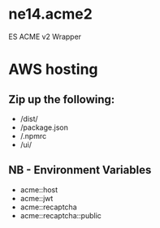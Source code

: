 # ne14.acme2
ES ACME v2 Wrapper

# AWS hosting
## Zip up the following:
 - /dist/
 - /package.json
 - /.npmrc
 - /ui/

## NB - Environment Variables
 - acme::host
 - acme::jwt
 - acme::recaptcha
 - acme::recaptcha::public

[//]: # (See https://www.google.com/recaptcha/admin#list)
